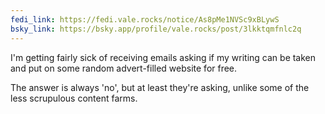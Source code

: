 ```yaml
---
fedi_link: https://fedi.vale.rocks/notice/As8pMe1NVSc9xBLywS
bsky_link: https://bsky.app/profile/vale.rocks/post/3lkktqmfnlc2q
---
```


I'm getting fairly sick of receiving emails asking if my writing can be taken and put on some random advert-filled website for free.

The answer is always 'no', but at least they're asking, unlike some of the less scrupulous content farms.
